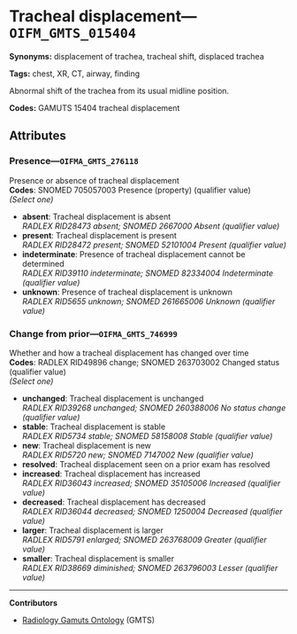# Tracheal displacement—`OIFM_GMTS_015404`

**Synonyms:** displacement of trachea, tracheal shift, displaced trachea

**Tags:** chest, XR, CT, airway, finding

Abnormal shift of the trachea from its usual midline position.

**Codes:** GAMUTS 15404 tracheal displacement

## Attributes

### Presence—`OIFMA_GMTS_276118`

Presence or absence of tracheal displacement  
**Codes**: SNOMED 705057003 Presence (property) (qualifier value)  
*(Select one)*

- **absent**: Tracheal displacement is absent  
_RADLEX RID28473 absent; SNOMED 2667000 Absent (qualifier value)_
- **present**: Tracheal displacement is present  
_RADLEX RID28472 present; SNOMED 52101004 Present (qualifier value)_
- **indeterminate**: Presence of tracheal displacement cannot be determined  
_RADLEX RID39110 indeterminate; SNOMED 82334004 Indeterminate (qualifier value)_
- **unknown**: Presence of tracheal displacement is unknown  
_RADLEX RID5655 unknown; SNOMED 261665006 Unknown (qualifier value)_

### Change from prior—`OIFMA_GMTS_746999`

Whether and how a tracheal displacement has changed over time  
**Codes**: RADLEX RID49896 change; SNOMED 263703002 Changed status (qualifier value)  
*(Select one)*

- **unchanged**: Tracheal displacement is unchanged  
_RADLEX RID39268 unchanged; SNOMED 260388006 No status change (qualifier value)_
- **stable**: Tracheal displacement is stable  
_RADLEX RID5734 stable; SNOMED 58158008 Stable (qualifier value)_
- **new**: Tracheal displacement is new  
_RADLEX RID5720 new; SNOMED 7147002 New (qualifier value)_
- **resolved**: Tracheal displacement seen on a prior exam has resolved  
- **increased**: Tracheal displacement has increased  
_RADLEX RID36043 increased; SNOMED 35105006 Increased (qualifier value)_
- **decreased**: Tracheal displacement has decreased  
_RADLEX RID36044 decreased; SNOMED 1250004 Decreased (qualifier value)_
- **larger**: Tracheal displacement is larger  
_RADLEX RID5791 enlarged; SNOMED 263768009 Greater (qualifier value)_
- **smaller**: Tracheal displacement is smaller  
_RADLEX RID38669 diminished; SNOMED 263796003 Lesser (qualifier value)_

---

**Contributors**

- [Radiology Gamuts Ontology](https://gamuts.net/) (GMTS)
